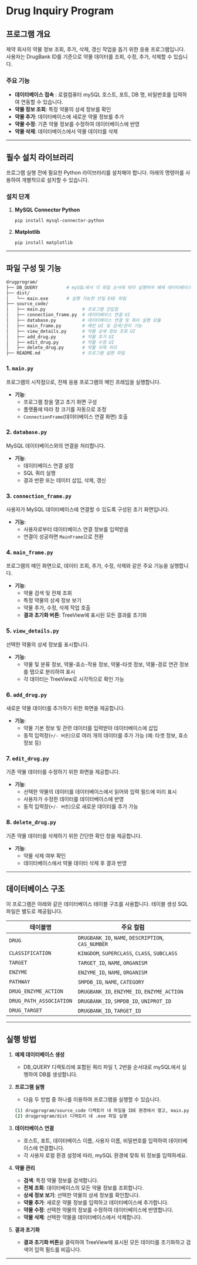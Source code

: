# Drug Inquiry Program

## 프로그램 개요
제약 회사의 약물 정보 조회, 추가, 삭제, 갱신 작업을 돕기 위한 응용 프로그램입니다.  
사용자는 DrugBank ID를 기준으로 약물 데이터를 조회, 수정, 추가, 삭제할 수 있습니다.

### 주요 기능
- **데이터베이스 접속** : 로컬컴퓨터 mySQL 호스트, 포트, DB 명, 비밀번호를 입력하여 연동할 수 있습니다.
- **약물 정보 조회**: 특정 약물의 상세 정보를 확인
- **약물 추가**: 데이터베이스에 새로운 약물 정보를 추가
- **약물 수정**: 기존 약물 정보를 수정하여 데이터베이스에 반영
- **약물 삭제**: 데이터베이스에서 약물 데이터를 삭제

---

## 필수 설치 라이브러리

프로그램 실행 전에 필요한 Python 라이브러리를 설치해야 합니다. 아래의 명령어를 사용하여 개별적으로 설치할 수 있습니다.

### 설치 단계

1. **MySQL Connector Python**
    ```bash
    pip install mysql-connector-python
    ```

2. **Matplotlib**
    ```bash
    pip install matplotlib
    ```

---

## 파일 구성 및 기능
```bash
drugprogram/
├── DB_QUERY           # mySQL에서 각 파일 순서에 따라 실행하여 예제 데이터베이스 생성       
├── dist/            
│   └── main.exe       # 실행 가능한 단일 EXE 파일
├── source_code/       
│   ├── main.py              # 프로그램 진입점
│   ├── connection_frame.py  # 데이터베이스 연결 UI
│   ├── database.py          # 데이터베이스 연결 및 쿼리 실행 모듈
│   ├── main_frame.py        # 메인 UI 및 검색/관리 기능
│   ├── view_details.py      # 약물 상세 정보 조회 UI
│   ├── add_drug.py          # 약물 추가 UI
│   ├── edit_drug.py         # 약물 수정 UI
│   ├── delete_drug.py       # 약물 삭제 처리
├── README.md                # 프로그램 설명 파일
```

### 1. `main.py`
프로그램의 시작점으로, 전체 응용 프로그램의 메인 프레임을 실행합니다.
- **기능**:
  - 프로그램 창을 열고 초기 화면 구성
  - 플랫폼에 따라 창 크기를 자동으로 조정
  - `ConnectionFrame`(데이터베이스 연결 화면) 호출

### 2. `database.py`
MySQL 데이터베이스와의 연결을 처리합니다.
- **기능**:
  - 데이터베이스 연결 설정
  - SQL 쿼리 실행
  - 결과 반환 또는 데이터 삽입, 삭제, 갱신

### 3. `connection_frame.py`
사용자가 MySQL 데이터베이스에 연결할 수 있도록 구성된 초기 화면입니다.
- **기능**:
  - 사용자로부터 데이터베이스 연결 정보를 입력받음
  - 연결이 성공하면 `MainFrame`으로 전환

### 4. `main_frame.py`
프로그램의 메인 화면으로, 데이터 조회, 추가, 수정, 삭제와 같은 주요 기능을 실행합니다.
- **기능**:
  - 약물 검색 및 전체 조회
  - 특정 약물의 상세 정보 보기
  - 약물 추가, 수정, 삭제 작업 호출
  - **결과 초기화 버튼**: TreeView에 표시된 모든 결과를 초기화

### 5. `view_details.py`
선택한 약물의 상세 정보를 표시합니다.
- **기능**:
  - 약물 및 분류 정보, 약물-효소-작용 정보, 약물-타겟 정보, 약물-경로 연관 정보를 탭으로 분리하여 표시
  - 각 데이터는 TreeView로 시각적으로 확인 가능

### 6. `add_drug.py`
새로운 약물 데이터를 추가하기 위한 화면을 제공합니다.
- **기능**:
  - 약물 기본 정보 및 관련 데이터를 입력받아 데이터베이스에 삽입
  - 동적 입력창(`+/- 버튼`)으로 여러 개의 데이터를 추가 가능 (예: 타겟 정보, 효소 정보 등)

### 7. `edit_drug.py`
기존 약물 데이터를 수정하기 위한 화면을 제공합니다.
- **기능**:
  - 선택한 약물의 데이터를 데이터베이스에서 읽어와 입력 필드에 미리 표시
  - 사용자가 수정한 데이터를 데이터베이스에 반영
  - 동적 입력창(`+/- 버튼`)으로 새로운 데이터를 추가 가능

### 8. `delete_drug.py`
기존 약물 데이터를 삭제하기 위한 간단한 확인 창을 제공합니다.
- **기능**:
  - 약물 삭제 여부 확인
  - 데이터베이스에서 약물 데이터 삭제 후 결과 반영

---

## 데이터베이스 구조

이 프로그램은 아래와 같은 데이터베이스 테이블 구조를 사용합니다. 테이블 생성 SQL 파일은 별도로 제공됩니다.

| 테이블명                 | 주요 컬럼                                      |
|--------------------------|-----------------------------------------------|
| `DRUG`                   | `DRUGBANK_ID`, `NAME`, `DESCRIPTION`, `CAS_NUMBER` |
| `CLASSIFICATION`         | `KINGDOM`, `SUPERCLASS`, `CLASS`, `SUBCLASS`      |
| `TARGET`                 | `TARGET_ID`, `NAME`, `ORGANISM`                  |
| `ENZYME`                 | `ENZYME_ID`, `NAME`, `ORGANISM`                  |
| `PATHWAY`                | `SMPDB_ID`, `NAME`, `CATEGORY`                  |
| `DRUG_ENZYME_ACTION`     | `DRUGBANK_ID`, `ENZYME_ID`, `ENZYME_ACTION`      |
| `DRUG_PATH_ASSOCIATION`  | `DRUGBANK_ID`, `SMPDB_ID`, `UNIPROT_ID`         |
| `DRUG_TARGET`            | `DRUGBANK_ID`, `TARGET_ID`                       |

---

## 실행 방법

1. **예제 데이터베이스 생성**
    - DB_QUERY 디렉토리에 포함된 쿼리 파일 1, 2번을 순서대로 mySQL에서 실행하여 DB를 생성합니다.

2. **프로그램 실행**
    - 다음 두 방법 중 하나를 이용하여 프로그램을 실행할 수 있습니다.
    ```bash
    (1) drugprogram/source_code 디렉토리 내 파일을 IDE 환경에서 열고, main.py 실행
    (2) drugprogram/dist 디렉토리 내 .exe 파일 실행
    ```

3. **데이터베이스 연결**
    - 호스트, 포트, 데이터베이스 이름, 사용자 이름, 비밀번호를 입력하여 데이터베이스에 연결합니다.
    - 각 사용자 로컬 환경 설정에 따라, mySQL 환경에 맞춰 위 정보를 입력하세요.

4. **약물 관리**
    - **검색**: 특정 약물 정보를 검색합니다.
    - **전체 조회**: 데이터베이스의 모든 약물 정보를 조회합니다.
    - **상세 정보 보기**: 선택한 약물의 상세 정보를 확인합니다.
    - **약물 추가**: 새로운 약물 정보를 입력하고 데이터베이스에 추가합니다.
    - **약물 수정**: 선택한 약물의 정보를 수정하여 데이터베이스에 반영합니다.
    - **약물 삭제**: 선택한 약물을 데이터베이스에서 삭제합니다.

5. **결과 초기화**
    - **결과 초기화 버튼**을 클릭하여 TreeView에 표시된 모든 데이터를 초기화하고 검색어 입력 필드를 비웁니다.

---
